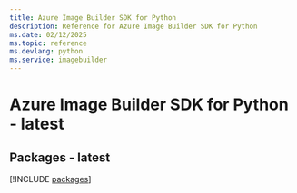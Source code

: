 ```yaml
---
title: Azure Image Builder SDK for Python
description: Reference for Azure Image Builder SDK for Python
ms.date: 02/12/2025
ms.topic: reference
ms.devlang: python
ms.service: imagebuilder
---
```

# Azure Image Builder SDK for Python - latest
## Packages - latest
[!INCLUDE [packages](image-builder-index.md)]